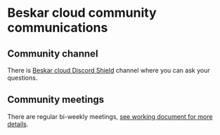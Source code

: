 # Beskar cloud community communications

## Community channel
There is [Beskar cloud Discord Shield](https://discordapp.com/api/guilds/1146030921280143493/widget.png?style=shield) channel where you can ask your questions.

## Community meetings
There are regular bi-weekly meetings, [see working document for more details](https://docs.google.com/document/d/1XWV80e05FNJBcoyT9KNiCFCe7i5_18LtaPsNe_-FcK4).
